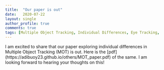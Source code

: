 ```yaml
---
title:  "Our paper is out"
date:   2020-07-22
layout: single
author_profile: true
comments: true
tags: [Multiple Object Tracking, Individual Differences, Eye Tracking, Computational modelling, Kalman Filter]
---
```


<p class="message">
I am excited to share that our paper exploring individual differences in Multiple Object Tracking (MOT) is out. Here is the [pdf](https://adibuoy23.github.io/others/MOT_paper.pdf) of the same. I am looking forward to hearing your thoughts on this!


</p>

